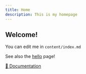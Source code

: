 ```yaml
---
title: Home
description: This is my homepage
---
```


## Welcome!

You can edit me in <code>content/index.md</code>

See also the [hello](/hello) page!

[📖 Documentation](https://content.nuxtjs.org)
